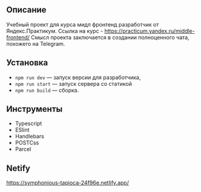 ## Описание

Учебный проект для курса мидл фронтенд разработчик от Яндекс.Практикум.
Ссылка на курс - https://practicum.yandex.ru/middle-frontend/
Смысл проекта заключается в создании полноценного чата, похожего на Telegram.

## Установка

- `npm run dev` — запуск версии для разработчика,
- `npm run start` — запуск сервера со статикой
- `npm run build` — сборка.

## Инструменты

- Typescript
- ESlint
- Handlebars
- POSTCss
- Parcel

## **Netify**

https://symphonious-tapioca-24f96e.netlify.app/

